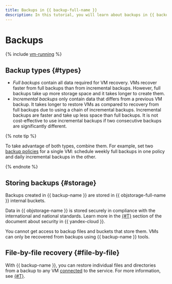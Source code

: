 ```yaml
---
title: Backups in {{ backup-full-name }}
description: In this tutorial, you will learn about backups in {{ backup-name }}.
---
```


# Backups

{% include [vm-running](../../_includes/backup/vm-running.md) %}

## Backup types {#types}

* _Full backups_ contain all data required for VM recovery. VMs recover faster from full backups than from incremental backups. However, full backups take up more storage space and it takes longer to create them.
* _Incremental backups_ only contain data that differs from a previous VM backup. It takes longer to restore VMs as compared to recovery from full backups due to using a chain of incremental backups. Incremental backups are faster and take up less space than full backups. It is not cost-effective to use incremental backups if two consecutive backups are significantly different.

{% note tip %}

To take advantage of both types, combine them. For example, set two [backup policies](policy.md) for a single VM: schedule weekly full backups in one policy and daily incremental backups in the other.

{% endnote %}

## Storing backups {#storage}

Backups created in {{ backup-name }} are stored in {{ objstorage-full-name }} internal buckets.

Data in {{ objstorage-name }} is stored securely in compliance with the international and national standards. Learn more in the [{#T}](../../security/conform.md) section of the document about security in {{ yandex-cloud }}.

You cannot get access to backup files and buckets that store them. VMs can only be recovered from backups using {{ backup-name }} tools.

## File-by-file recovery {#file-by-file}

With {{ backup-name }}, you can restore individual files and directories from a backup to any VM [connected](vm-connection.md) to the service. For more information, see [{#T}](../operations/backup-vm/recover-file-by-file.md).
